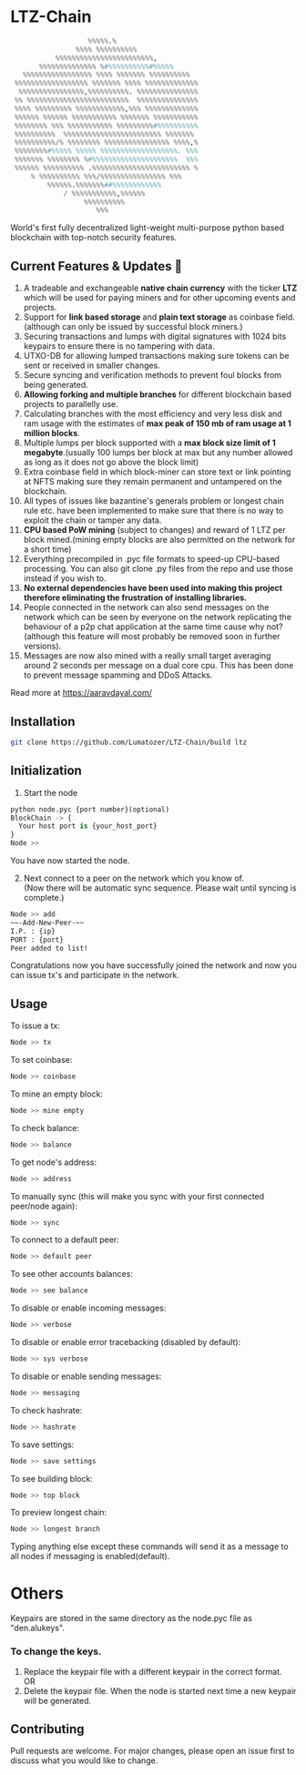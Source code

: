 # LTZ-Chain
```python
                   %%%%%.%                              
                %%%% %%%%%%%%%%                                                                   
           %%%%%%%%%%%%%%%%%%%%%%%%,                                                              
       %%%%%%%%%%%%%% %#%%%%%%%%%%#%%%%%                                                          
   %%%%%%%%%%%%%%%%% %%%% %%%%%%% %%%%%%%%%%                                                      
 %%%%%%%%%%%%%%%%%% %%%%%%% %%%% %%%%%%%%%%%%% 
  %%%%%%%%%%%%%%%%,%%%%%%%%%%. %%%%%%%%%%%%%%% 
 %% %%%%%%%%%%%%%%%%%%%%%%%%%  %%%%%%%%%%%%%%% 
 %%%% %%%%%%%%% %%%%%%%%%%%%,%%% %%%%%%%%%%%%% 
 %%%%%% %%%%%% %%%%%%%%%%% %%%%%%% %%%%%%%%%%% 
 %%%%%%%% %%% %%%%%%%%%%% %%%%%%%%%#%%%%%%%%%% 
 %%%%%%%%%%  %%%%%%%%%%%%%%%%%%%%%%%% %%%%%%%  
 %%%%%%%%%%/% %%%%%%%% %%%%%%%%%%%%%%%% %%%%,%  
 %%%%%%%%#%%%%% %%%%% %%%%%%%%%%%%%%%%%%%. %%% 
 %%%%%%% %%%%%%%% %#%%%%%%%%%%%%%%%%%%%%%  %%% 
 %%%%%% %%%%%%%%%% .%%%%%%%%%%%%%%%%%%%%%%%% % 
     % %%%%%%%%%% %%%/%%%%%%%%%%%%%%%% %%%    
         %%%%%%.%%%%%%%##%%%%%%%%%%%%         
             / %%%%%%%%%%%,%%%%%%            
                  %%%%%%%%%%                
                     %%%                                     
```

World's first fully decentralized light-weight multi-purpose python based blockchain with top-notch security features.

## Current Features & Updates 🎉
1. A tradeable and exchangeable **native chain currency** with the ticker **LTZ** which will be used for paying miners and for other upcoming events and projects.
2. Support for **link based storage** and **plain text storage** as coinbase field. (although can only be issued by successful block miners.)
3. Securing transactions and lumps with digital signatures with 1024 bits keypairs to ensure there is no tampering with data.
4. UTXO-DB for allowing lumped transactions making sure tokens can be sent or received in smaller changes.
5. Secure syncing and verification methods to prevent foul blocks from being generated.
6. **Allowing forking and multiple branches** for different blockchain based projects to parallelly use.
7. Calculating branches with the most efficiency and very less disk and ram usage with the estimates of **max peak of 150 mb of ram usage at 1 million blocks**.
8. Multiple lumps per block supported with a **max block size limit of 1 megabyte**.(usually 100 lumps ber block at max but any number allowed as long as it does not go above the block limit)
9. Extra coinbase field in which block-miner can store text or link pointing at NFTS making sure they remain permanent and untampered on the blockchain.
10. All types of issues like bazantine's generals problem or longest chain rule etc. have been implemented to make sure that there is no way to exploit the chain or tamper any data.
11. **CPU based PoW mining** (subject to changes) and reward of 1 LTZ per block mined.(mining empty blocks are also permitted on the network for a short time)
12. Everything precompiled in .pyc file formats to speed-up CPU-based processing. You can also git clone .py files from the repo and use those instead if you wish to.
13. **No external dependencies have been used into making this project therefore eliminating the frustration of installing libraries.**
14. People connected in the network can also send messages on the network which can be seen by everyone on the network replicating the behaviour of a p2p chat application at the same time cause why not? (although this feature will most probably be removed soon in further versions).
15. Messages are now also mined with a really small target averaging around 2 seconds per message on a dual core cpu. This has been done to prevent message spamming and DDoS Attacks.

Read more at https://aaravdayal.com/

## Installation
```bash
git clone https://github.com/Lumatozer/LTZ-Chain/build ltz
```
## Initialization
1. Start the node
```python
python node.pyc {port number}(optional)
BlockChain -> {
  Your host port is {your_host_port}
}
Node >>                                                                                                                                                                                                                                                                                                                                                                                                                                         
```
You have now started the node.

2. Next connect to a peer on the network which you know of.\
 (Now there will be automatic sync sequence.
Please wait until syncing is complete.)
```bash
Node >> add
~~-Add-New-Peer-~~
I.P. : {ip} 
PORT : {port}
Peer added to list!
```
Congratulations now you have successfully joined the network and now you can issue tx's and participate in the network.
## Usage
To issue a tx:
```bash
Node >> tx
```
To set coinbase:
```bash
Node >> coinbase
```
To mine an empty block:
```bash
Node >> mine empty
```
To check balance:
```bash
Node >> balance
```
To get node's address:
```bash
Node >> address
```
To manually sync (this will make you sync with your first connected peer/node again):
```bash
Node >> sync
```
To connect to a default peer:
```bash
Node >> default peer
```
To see other accounts balances:
```bash
Node >> see balance
```
To disable or enable incoming messages:
```bash
Node >> verbose
```
To disable or enable error tracebacking (disabled by default):
```bash
Node >> sys verbose
```
To disable or enable sending messages:
```bash
Node >> messaging
```
To check hashrate:
```bash
Node >> hashrate
```
To save settings:
```bash
Node >> save settings
```
To see building block:
```bash
Node >> top block
```
To preview longest chain:
```bash
Node >> longest branch
```
Typing anything else except these commands will send it as a message to all nodes if messaging is enabled(default).
# Others
Keypairs are stored in the same directory as the node.pyc file as "den.alukeys".
### To change the keys.
1. Replace the keypair file with a different keypair in the correct format.\
OR
2. Delete the keypair file. When the node is started next time a new keypair will be generated.
## Contributing
Pull requests are welcome. For major changes, please open an issue first to discuss what you would like to change.